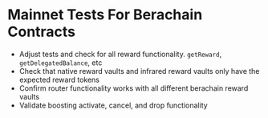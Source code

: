 # Mainnet Tests For Berachain Contracts

* Adjust tests and check for all reward functionality. `getReward`, `getDelegatedBalance`, etc
* Check that native reward vaults and infrared reward vaults only have the expected reward tokens
* Confirm router functionality works with all different berachain reward vaults
* Validate boosting activate, cancel, and drop functionality